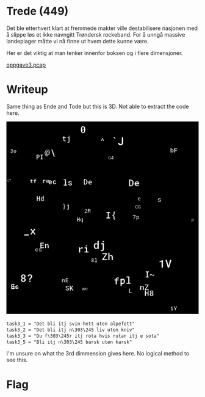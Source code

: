 # Trede (449)

Det ble etterhvert klart at fremmede makter ville destabilisere nasjonen med å slippe løs et ikke navngitt Trøndersk rockeband. For å unngå massive landeplager måtte vi nå finne ut hvem dette kunne være.

Her er det viktig at man tenker innenfor boksen og i flere dimensjoner.

[oppgave3.pcap](oppgave3.pcap)

# Writeup

Same thing as Ende and Tode but this is 3D. Not able to extract the code here. 

![mixed.png](mixed.png)

```
task3_1 = "Det bli itj svin-hett uten alpefett"
task3_2 = "Det bli itj n\303\245 liv uten kniv"
task3_3 = "Du f\303\245r itj rota hvis rutan itj e sota"
task3_5 = "Bli itj n\303\245 barsk uten karsk"
```

I'm unsure on what the 3rd dimmension gives here. No logical method to see this.

# Flag

```
```